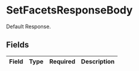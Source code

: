 # SetFacetsResponseBody

Default Response.


## Fields

| Field       | Type        | Required    | Description |
| ----------- | ----------- | ----------- | ----------- |